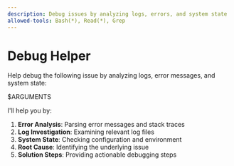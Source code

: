 ```yaml
---
description: Debug issues by analyzing logs, errors, and system state
allowed-tools: Bash(*), Read(*), Grep
---
```


# Debug Helper

Help debug the following issue by analyzing logs, error messages, and system state:

$ARGUMENTS

I'll help you by:
1. **Error Analysis**: Parsing error messages and stack traces
2. **Log Investigation**: Examining relevant log files
3. **System State**: Checking configuration and environment
4. **Root Cause**: Identifying the underlying issue
5. **Solution Steps**: Providing actionable debugging steps
